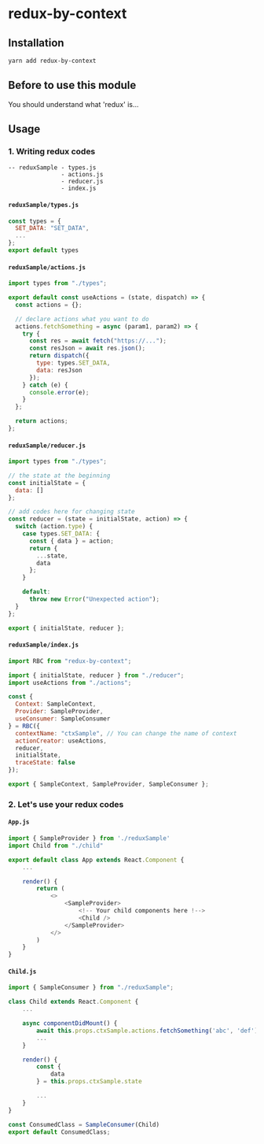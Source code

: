 # redux-by-context

## Installation

```bash
yarn add redux-by-context
```

## Before to use this module

You should understand what 'redux' is...

## Usage

### 1. Writing redux codes

```tree
-- reduxSample - types.js
               - actions.js
               - reducer.js
               - index.js
```

#### `reduxSample/types.js`

```javascript
const types = {
  SET_DATA: "SET_DATA",
  ...
};
export default types
```

#### `reduxSample/actions.js`

```javascript
import types from "./types";

export default const useActions = (state, dispatch) => {
  const actions = {};

  // declare actions what you want to do
  actions.fetchSomething = async (param1, param2) => {
    try {
      const res = await fetch("https://...");
      const resJson = await res.json();
      return dispatch({
        type: types.SET_DATA,
        data: resJson
      });
    } catch (e) {
      console.error(e);
    }
  };

  return actions;
};
```

#### `reduxSample/reducer.js`

```javascript
import types from "./types";

// the state at the beginning
const initialState = {
  data: []
};

// add codes here for changing state
const reducer = (state = initialState, action) => {
  switch (action.type) {
    case types.SET_DATA: {
      const { data } = action;
      return {
        ...state,
        data
      };
    }

    default:
      throw new Error("Unexpected action");
  }
};

export { initialState, reducer };
```

#### `reduxSample/index.js`

```javascript
import RBC from "redux-by-context";

import { initialState, reducer } from "./reducer";
import useActions from "./actions";

const {
  Context: SampleContext,
  Provider: SampleProvider,
  useConsumer: SampleConsumer
} = RBC({
  contextName: "ctxSample", // You can change the name of context
  actionCreator: useActions,
  reducer,
  initialState,
  traceState: false
});

export { SampleContext, SampleProvider, SampleConsumer };
```

### 2. Let's use your redux codes

#### `App.js`

```javascript
import { SampleProvider } from './reduxSample'
import Child from "./child"

export default class App extends React.Component {
    ...

    render() {
        return (
            <>
                <SampleProvider>
                    <!-- Your child components here !-->
                    <Child />
                </SampleProvider>
            </>
        )
    }
}
```

#### `Child.js`

```javascript
import { SampleConsumer } from "./reduxSample";

class Child extends React.Component {
    ...

    async componentDidMount() {
        await this.props.ctxSample.actions.fetchSomething('abc', 'def')
        ...
    }

    render() {
        const {
            data
        } = this.props.ctxSample.state

        ...
    }
}

const ConsumedClass = SampleConsumer(Child)
export default ConsumedClass;
```
